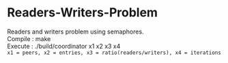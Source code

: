 # Readers-Writers-Problem

Readers and writers problem using semaphores.\
Compile : make \
Execute : ./build/coordinator x1 x2 x3 x4\
  ```x1 = peers, x2 = entries, x3 = ratio(readers/writers), x4 = iterations```
